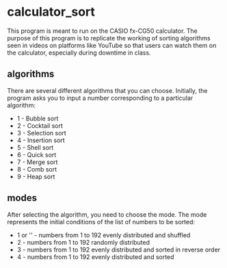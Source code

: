# calculator_sort

This program is meant to run on the CASIO fx-CG50 calculator. The purpose of this program is to replicate the working of sorting algorithms seen in videos on platforms like YouTube so that users can watch them on the calculator, especially during downtime in class.

## algorithms

There are several different algorithms that you can choose. Initially, the program asks you to input a number corresponding to a particular algorithm:

- 1 - Bubble sort
- 2 - Cocktail sort
- 3 - Selection sort
- 4 - Insertion sort
- 5 - Shell sort
- 6 - Quick sort
- 7 - Merge sort
- 8 - Comb sort
- 9 - Heap sort

## modes

After selecting the algorithm, you need to choose the mode. The mode represents the initial conditions of the list of numbers to be sorted:

- 1 or '' - numbers from 1 to 192 evenly distributed and shuffled
- 2 - numbers from 1 to 192 randomly distributed
- 3 - numbers from 1 to 192 evenly distributed and sorted in reverse order
- 4 - numbers from 1 to 192 evenly distributed and sorted
